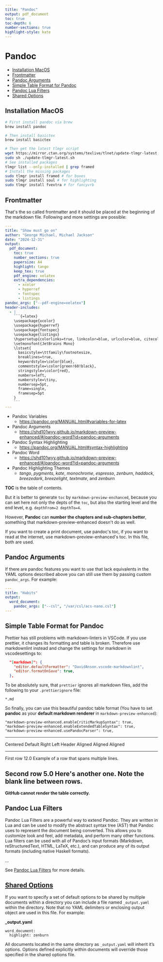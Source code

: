 ```yaml
---
title: "Pandoc"
output: pdf_document
toc: true
toc-depth: 6
number-sections: true
highlight-style: kate
---
```


# Pandoc

<!-- @import "[TOC]" {cmd="toc" depthFrom=2 depthTo=6 orderedList=false} -->

<!-- code_chunk_output -->

- [Installation MacOS](#installation-macos)
- [Frontmatter](#frontmatter)
- [Pandoc Arguments](#pandoc-arguments)
- [Simple Table Format for Pandoc](#simple-table-format-for-pandoc)
- [Pandoc Lua Filters](#pandoc-lua-filters)
- [Shared Options](#shared-optionshttpsshd101wyygithubiomarkdown-preview-enhancedpandoc-wordidshared-options)

<!-- /code_chunk_output -->

## Installation MacOS

```bash
# First install pandoc via brew
brew install pandoc

# Then install basictex
brew install basictex

# Then get the latest tlmgr script
wget https://mirror.ctan.org/systems/texlive/tlnet/update-tlmgr-latest.sh
sudo sh ./update-tlmgr-latest.sh
# See installed packages
tlmgr list --only-installed | grep framed
# Install the missing packages
sudo tlmgr install framed # for boxes
sudo tlmgr install soul # for highlighting
sudo tlmgr install fvextra # for fancyvrb
```

## Frontmatter

That's the so called frontmatter and it should be placed at the beginning of the markdown file. Following and more settings are possible:

```yaml
---
title: "Show must go on"
author: "George Michael, Michael Jackson"
date: "2024-12-31"
output:
  pdf_document:
    toc: true
    number_sections: true
    papersize: A4
    highlight: tango
    keep_tex: true
    pdf_engine: xelatex
    extra_dependencies:
      - xcolor
      - hyperref
      - fontspec
      - listings
pandoc_args: ["--pdf-engine=xelatex"]
header-includes:
  - |
    ```{=latex}
    \usepackage{xcolor}
    \usepackage{hyperref}
    \usepackage{fontspec}
    \usepackage{listings}
    \hypersetup{colorlinks=true, linkcolor=blue, urlcolor=blue, citecolor=blue}
    \setmonofont{JetBrains Mono}
    \lstset{
      basicstyle=\ttfamily\footnotesize,
      breaklines=true,
      keywordstyle=\color{blue},
      commentstyle=\color{green!60!black},
      stringstyle=\color{red},
      numbers=left,
      numberstyle=\tiny,
      numbersep=5pt,
      frame=single,
      framesep=5pt
    }
    ```
---
```

- Pandoc Variables
  - <https://pandoc.org/MANUAL.html#variables-for-latex>
- Pandoc Arguments
  - <https://shd101wyy.github.io/markdown-preview-enhanced/#/pandoc-word?id=pandoc-arguments>
- Pandoc Syntax Highlighting
  - <https://pandoc.org/MANUAL.html#syntax-highlighting>
- Pandoc Word
  - <https://shd101wyy.github.io/markdown-preview-enhanced/#/pandoc-word?id=pandoc-arguments>
- Pandoc Highlighting Themes
  - *tango*, *pygments*, *kate*, *monochrome*, *espresso*, *zenburn*, *haddock*, *breezedark*, *breezelight*, *textmate*, and *zenburn*

**TOC** is the table of contents.

But it is better to generate `toc` by `markdown-preview-enchanced`, because you can set here not only the depts of the `toc`, but also the starting level and the end level, e.g. `depthFrom=2 depthTo=4`.

However, **Pandoc** can **number the chapters and sub-chapters better**, something that markdown-preview-enhanced doesn't do as well.

If you want to create a print document, use pandoc's toc, if you want to read at the internet, use markdown-preview-enhanced's toc. In this file, both are used.

## Pandoc Arguments

If there are pandoc features you want to use that lack equivalents in the YAML options described above you can still use them by passing custom `pandoc_args`. For example:

```yaml
---
title: "Habits"
output:
  word_document:
    pandoc_args: ["--csl", "/var/csl/acs-nano.csl"]
---
```

## Simple Table Format for Pandoc

Prettier has still problems with markdown-linters in VSCode. If you use prettier, it changes its formatting and table is broken. Therefore use markdownlint instead and change the settings for markdown in vscodesettings to:

```json
  "[markdown]": {
    "editor.defaultFormatter": "DavidAnson.vscode-markdownlint",
    "editor.formatOnSave": true,
  },
```

To be absolutely sure, that `prettier` ignores all markdown files, add the following to your `.prettierignore` file:

```shell
*.md
```

So finally, you can use this beautiful pandoc table format (You have to set **pandoc** as your **default markdown renderer** in `markdown-preview-enhanced`):

```shell
"markdown-preview-enhanced.enableCriticMarkupSyntax": true,
"markdown-preview-enhanced.enableExtendedTableSyntax": true,
"markdown-preview-enhanced.usePandocParser": true,
```

-------------------------------------------------------------
 Centered   Default           Right Left
  Header    Aligned         Aligned Aligned
----------- ------- --------------- -------------------------
   First    row                12.0 Example of a row that
                                    spans multiple lines.

  Second    row                 5.0 Here's another one. Note
                                    the blank line between
                                    rows.
-------------------------------------------------------------

**GitHub cannot render the table correctly.**

## Pandoc Lua Filters

Pandoc Lua Filters are a powerful way to extend Pandoc. They are written in Lua and can be used to modify the abstract syntax tree (AST) that Pandoc uses to represent the document being converted. This allows you to customize look and feel, add metadata, and perform many other functions. Lua filters can be used with all of Pandoc’s input formats (Markdown, reStructuredText, HTML, LaTeX, etc.), and can produce any of its output formats (including native Haskell formats).

...

See [Pandoc Lua Filters](https://pandoc.org/lua-filters.html) for more details.

## [Shared Options](https://shd101wyy.github.io/markdown-preview-enhanced/#/pandoc-word?id=shared-options)

If you want to specify a set of default options to be shared by multiple documents within a directory you can include a file named `_output.yaml` within the directory. Note that no YAML delimiters or enclosing output object are used in this file. For example:

**\_output.yaml**

```
word_document:
  highlight: zenburn
```

All documents located in the same directory as `_output.yaml` will inherit it’s options. Options defined explicitly within documents will override those specified in the shared options file.
